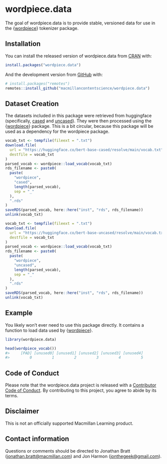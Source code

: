 
<!-- README.md is generated from README.Rmd. Please edit that file -->

# wordpiece.data

<!-- badges: start -->
<!-- badges: end -->

The goal of wordpiece.data is to provide stable, versioned data for use
in the
{[wordpiece](https://github.com/macmillancontentscience/wordpiece)}
tokenizer package.

## Installation

You can install the released version of wordpiece.data from
[CRAN](https://CRAN.R-project.org) with:

``` r
install.packages("wordpiece.data")
```

And the development version from [GitHub](https://github.com/) with:

``` r
# install.packages("remotes")
remotes::install_github("macmillancontentscience/wordpiece.data")
```

## Dataset Creation

The datasets included in this package were retrieved from huggingface
(specifically,
[cased](https://huggingface.co/bert-base-cased/resolve/main/vocab.txt)
and
[uncased](https://huggingface.co/bert-base-uncased/resolve/main/vocab.txt)).
They were then processed using the
{[wordpiece](https://github.com/macmillancontentscience/wordpiece)}
package. This is a bit circular, because this package will be used as a
dependency for the wordpiece package.

``` r
vocab_txt <- tempfile(fileext = ".txt")
download.file(
  url = "https://huggingface.co/bert-base-cased/resolve/main/vocab.txt", 
  destfile = vocab_txt
)
parsed_vocab <- wordpiece::load_vocab(vocab_txt)
rds_filename <- paste0(
  paste(
    "wordpiece",
    "cased",
    length(parsed_vocab),
    sep = "_"
  ),
  ".rds"
)
saveRDS(parsed_vocab, here::here("inst", "rds", rds_filename))
unlink(vocab_txt)

vocab_txt <- tempfile(fileext = ".txt")
download.file(
  url = "https://huggingface.co/bert-base-uncased/resolve/main/vocab.txt", 
  destfile = vocab_txt
)
parsed_vocab <- wordpiece::load_vocab(vocab_txt)
rds_filename <- paste0(
  paste(
    "wordpiece",
    "uncased",
    length(parsed_vocab),
    sep = "_"
  ),
  ".rds"
)
saveRDS(parsed_vocab, here::here("inst", "rds", rds_filename))
unlink(vocab_txt)
```

## Example

You likely won’t ever need to use this package directly. It contains a
function to load data used by
{[wordpiece](https://github.com/macmillancontentscience/wordpiece)}.

``` r
library(wordpiece.data)

head(wordpiece_vocab())
#>     [PAD] [unused0] [unused1] [unused2] [unused3] [unused4] 
#>         0         1         2         3         4         5
```

## Code of Conduct

Please note that the wordpiece.data project is released with a
[Contributor Code of
Conduct](https://contributor-covenant.org/version/2/0/CODE_OF_CONDUCT.html).
By contributing to this project, you agree to abide by its terms.

## Disclaimer

This is not an officially supported Macmillan Learning product.

## Contact information

Questions or comments should be directed to Jonathan Bratt
(<jonathan.bratt@macmillan.com>) and Jon Harmon
(<jonthegeek@gmail.com>).

